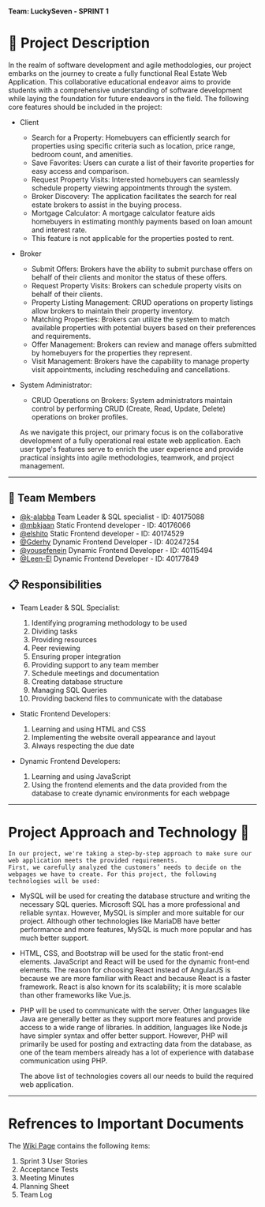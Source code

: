 #### Team: LuckySeven - SPRINT 1

# 📝 Project Description
In the realm of software development and agile methodologies, our project embarks on the journey to create a fully functional Real Estate Web Application. 
This collaborative educational endeavor aims to provide students with a comprehensive understanding of software development while laying the foundation for future endeavors in the field.
The following core features should be included in the project:

* Client
	* Search for a Property: Homebuyers can efficiently search for properties using specific criteria such as location, price range, bedroom count, and amenities.
	* Save Favorites: Users can curate a list of their favorite properties for easy access and comparison.
	* Request Property Visits: Interested homebuyers can seamlessly schedule property viewing appointments through the system.
	* Broker Discovery: The application facilitates the search for real estate brokers to assist in the buying process.
	* Mortgage Calculator: A mortgage calculator feature aids homebuyers in estimating monthly payments based on loan amount and interest rate.
	* This feature is not applicable for the properties posted to rent.
* Broker
	* Submit Offers: Brokers have the ability to submit purchase offers on behalf of their clients and monitor the status of these offers.
	* Request Property Visits: Brokers can schedule property visits on behalf of their clients.
	* Property Listing Management: CRUD operations on property listings allow brokers to maintain their property inventory.
	* Matching Properties: Brokers can utilize the system to match available properties with potential buyers based on their preferences and requirements.
	* Offer Management: Brokers can review and manage offers submitted by homebuyers for the properties they represent.
	* Visit Management: Brokers have the capability to manage property visit appointments, including rescheduling and cancellations.

* System Administrator:
	* CRUD Operations on Brokers: System administrators maintain control by performing CRUD (Create, Read, Update, Delete) operations on broker profiles.


	As we navigate this project, our primary focus is on the collaborative development of a fully operational real estate web application. 
	Each user type's features serve to enrich the user experience and provide practical insights into agile methodologies, teamwork, and project management.

------------------------------------------------------------------------------------------------------
## 👥 Team Members

* [@k-alabba](https://www.github.com/k-alabba)	Team Leader & SQL specialist - ID: 40175088
* [@mbkjaan](https://www.github.com/mbkjaan)	Static Frontend developer - ID: 40176066 
* [@elshito](https://www.github.com/elshito)	Static Frontend developer - ID: 40174529
* [@Gderhy](https://www.github.com/Gderhy)	Dynamic Frontend Developer - ID: 40247254 
* [@yousefenein](https://www.github.com/yousefenein)	Dynamic Frontend Developer - ID: 40115494
* [@Leen-El](https://www.github.com/Leen-El)	Dynamic Frontend Developer - ID: 40177849 
 
## 📋 Responsibilities 

- Team Leader & SQL Specialist: 
	1.	Identifying programing methodology to be used
	2.	Dividing tasks 
	3.	Providing resources
	4.	Peer reviewing 
	5.	Ensuring proper integration
	6.	Providing support to any team member 
	7.	Schedule meetings and documentation 
	8.	Creating database structure
	9.	Managing SQL Queries 
	10.	Providing backend files to communicate with the database

- Static Frontend Developers:
	1.	Learning and using HTML and CSS
	2.	Implementing the website overall appearance and layout
	3.	Always respecting the due date

- Dynamic Frontend Developers: 
	1.	Learning and using JavaScript 
	2.	Using the frontend elements and the data provided from the database to create dynamic environments for each webpage
------------------------------------------------------------------------------------------------------
# Project Approach and Technology 🎯
	
	In our project, we're taking a step-by-step approach to make sure our web application meets the provided requirements. 
	First, we carefully analyzed the customers’ needs to decide on the webpages we have to create. For this project, the following technologies will be used:
	
- MySQL will be used for creating the database structure and writing the necessary SQL queries. 
		Microsoft SQL has a more professional and reliable syntax. However, MySQL is simpler and more suitable for our project. 
		Although other technologies like MariaDB have better performance and more features, MySQL is much more popular and has much better support.
		
- HTML, CSS, and Bootstrap will be used for the static front-end elements.
		JavaScript and React will be used for the dynamic front-end elements.
		The reason for choosing React instead of AngularJS is because we are more familiar with React and because React is a faster framework.
		React is also known for its scalability; it is more scalable than other frameworks like Vue.js.
		
- PHP will be used to communicate with the server.
		Other languages like Java are generally better as they support more features and provide access to a wide range of libraries.
		In addition, languages like Node.js have simpler syntax and offer better support.
		However, PHP will primarily be used for posting and extracting data from the database, 
		as one of the team members already has a lot of experience with database communication using PHP.
		
	The above list of technologies covers all our needs to build the required web application. 
------------------------------------------------------------------------------------------------------
# Refrences to Important Documents
The [Wiki Page](https://github.com/Gderhy/LuckySeven/wiki/Sprint-2-Wiki) contains the following items:
1) Sprint 3 User Stories
2) Acceptance Tests
3) Meeting Minutes
4) Planning Sheet
5) Team Log 
